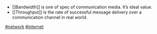 - [[Bandwidth]] is one of spec of communication media. It’s ideal value.
- [[Throughput]] is the rate of successful message delivery over a communication channel in real world.

[#network](network) [#internet](internet)
